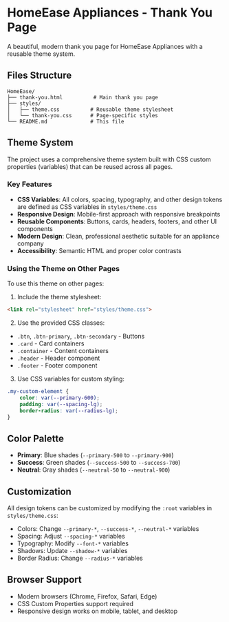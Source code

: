 # HomeEase Appliances - Thank You Page

A beautiful, modern thank you page for HomeEase Appliances with a reusable theme system.

## Files Structure

```
HomeEase/
├── thank-you.html          # Main thank you page
├── styles/
│   ├── theme.css          # Reusable theme stylesheet
│   └── thank-you.css      # Page-specific styles
└── README.md              # This file
```

## Theme System

The project uses a comprehensive theme system built with CSS custom properties (variables) that can be reused across all pages.

### Key Features

- **CSS Variables**: All colors, spacing, typography, and other design tokens are defined as CSS variables in `styles/theme.css`
- **Responsive Design**: Mobile-first approach with responsive breakpoints
- **Reusable Components**: Buttons, cards, headers, footers, and other UI components
- **Modern Design**: Clean, professional aesthetic suitable for an appliance company
- **Accessibility**: Semantic HTML and proper color contrasts

### Using the Theme on Other Pages

To use this theme on other pages:

1. Include the theme stylesheet:
```html
<link rel="stylesheet" href="styles/theme.css">
```

2. Use the provided CSS classes:
- `.btn`, `.btn-primary`, `.btn-secondary` - Buttons
- `.card` - Card containers
- `.container` - Content containers
- `.header` - Header component
- `.footer` - Footer component

3. Use CSS variables for custom styling:
```css
.my-custom-element {
    color: var(--primary-600);
    padding: var(--spacing-lg);
    border-radius: var(--radius-lg);
}
```

## Color Palette

- **Primary**: Blue shades (`--primary-500` to `--primary-900`)
- **Success**: Green shades (`--success-500` to `--success-700`)
- **Neutral**: Gray shades (`--neutral-50` to `--neutral-900`)

## Customization

All design tokens can be customized by modifying the `:root` variables in `styles/theme.css`:

- Colors: Change `--primary-*`, `--success-*`, `--neutral-*` variables
- Spacing: Adjust `--spacing-*` variables
- Typography: Modify `--font-*` variables
- Shadows: Update `--shadow-*` variables
- Border Radius: Change `--radius-*` variables

## Browser Support

- Modern browsers (Chrome, Firefox, Safari, Edge)
- CSS Custom Properties support required
- Responsive design works on mobile, tablet, and desktop

